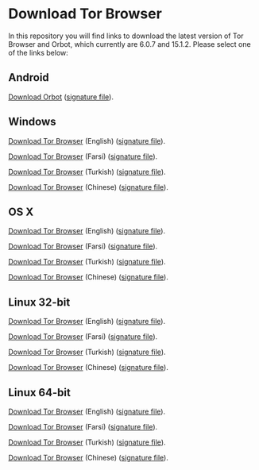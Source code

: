 # Download Tor Browser

In this repository you will find links to download the latest version of
Tor Browser and Orbot, which currently are 6.0.7 and 15.1.2. Please select one of the links below:

## Android
[Download Orbot](https://github.com/TheTorProject/gettorbrowser/releases/download/v15.1.2/Orbot-v15.1.2.apk) ([signature file](https://github.com/TheTorProject/gettorbrowser/releases/download/v15.1.2/Orbot-v15.1.2.apk.asc)).

## Windows
[Download Tor Browser](https://github.com/TheTorProject/gettorbrowser/releases/download/v6.0.7/torbrowser-install-6.0.7_en-US.exe) (English) ([signature file](https://github.com/TheTorProject/gettorbrowser/releases/download/v6.0.7/torbrowser-install-6.0.7_en-US.exe.asc)).

[Download Tor Browser](https://github.com/TheTorProject/gettorbrowser/releases/download/v6.0.7/torbrowser-install-6.0.7_fa.exe) (Farsi) ([signature file](https://github.com/TheTorProject/gettorbrowser/releases/download/v6.0.7/torbrowser-install-6.0.7_fa.exe.asc)).

[Download Tor Browser](https://github.com/TheTorProject/gettorbrowser/releases/download/v6.0.7/torbrowser-install-6.0.7_tr.exe) (Turkish) ([signature file](https://github.com/TheTorProject/gettorbrowser/releases/download/v6.0.7/torbrowser-install-6.0.7_tr.exe.asc)).

[Download Tor Browser](https://github.com/TheTorProject/gettorbrowser/releases/download/v6.0.7/torbrowser-install-6.0.7_zh-CN.exe) (Chinese) ([signature file](https://github.com/TheTorProject/gettorbrowser/releases/download/v6.0.7/torbrowser-install-6.0.7_zh-CN.exe.asc)).

## OS X
[Download Tor Browser](https://github.com/TheTorProject/gettorbrowser/releases/download/v6.0.7/TorBrowser-6.0.7-osx64_en-US.dmg) (English) ([signature file](https://github.com/TheTorProject/gettorbrowser/releases/download/v6.0.7/TorBrowser-6.0.7-osx64_en-US.dmg.asc)).

[Download Tor Browser](https://github.com/TheTorProject/gettorbrowser/releases/download/v6.0.7/TorBrowser-6.0.7-osx64_fa.dmg) (Farsi) ([signature file](https://github.com/TheTorProject/gettorbrowser/releases/download/v6.0.7/TorBrowser-6.0.7-osx64_fa.dmg.asc)).

[Download Tor Browser](https://github.com/TheTorProject/gettorbrowser/releases/download/v6.0.7/TorBrowser-6.0.7-osx64_tr.dmg) (Turkish) ([signature file](https://github.com/TheTorProject/gettorbrowser/releases/download/v6.0.7/TorBrowser-6.0.7-osx64_tr.dmg.asc)).

[Download Tor Browser](https://github.com/TheTorProject/gettorbrowser/releases/download/v6.0.7/TorBrowser-6.0.7-osx64_zh-CN.dmg) (Chinese) ([signature file](https://github.com/TheTorProject/gettorbrowser/releases/download/v6.0.7/TorBrowser-6.0.7-osx64_zh-CN.dmg.asc)).

## Linux 32-bit
[Download Tor Browser](https://github.com/TheTorProject/gettorbrowser/releases/download/v6.0.7/tor-browser-linux32-6.0.7_en-US.tar.xz) (English) ([signature file](https://github.com/TheTorProject/gettorbrowser/releases/download/v6.0.7/tor-browser-linux32-6.0.7_en-US.tar.xz.asc)).

[Download Tor Browser](https://github.com/TheTorProject/gettorbrowser/releases/download/v6.0.7/tor-browser-linux32-6.0.7_fa.tar.xz) (Farsi) ([signature file](https://github.com/TheTorProject/gettorbrowser/releases/download/v6.0.7/tor-browser-linux32-6.0.7_fa.tar.xz.asc)).

[Download Tor Browser](https://github.com/TheTorProject/gettorbrowser/releases/download/v6.0.7/tor-browser-linux32-6.0.7_tr.tar.xz) (Turkish) ([signature file](https://github.com/TheTorProject/gettorbrowser/releases/download/v6.0.7/tor-browser-linux32-6.0.7_tr.tar.xz.asc)).

[Download Tor Browser](https://github.com/TheTorProject/gettorbrowser/releases/download/v6.0.7/tor-browser-linux32-6.0.7_zh-CN.tar.xz) (Chinese) ([signature file](https://github.com/TheTorProject/gettorbrowser/releases/download/v6.0.7/tor-browser-linux32-6.0.7_zh-CN.tar.xz.asc)).

## Linux 64-bit
[Download Tor Browser](
https://github.com/TheTorProject/gettorbrowser/releases/download/v6.0.7/tor-browser-linux64-6.0.7_en-US.tar.xz) (English) ([signature file](https://github.com/TheTorProject/gettorbrowser/releases/download/v6.0.7/tor-browser-linux64-6.0.7_en-US.tar.xz.asc)).

[Download Tor Browser](
https://github.com/TheTorProject/gettorbrowser/releases/download/v6.0.7/tor-browser-linux64-6.0.7_fa.tar.xz) (Farsi) ([signature file](https://github.com/TheTorProject/gettorbrowser/releases/download/v6.0.7/tor-browser-linux64-6.0.7_fa.tar.xz.asc)).

[Download Tor Browser](
https://github.com/TheTorProject/gettorbrowser/releases/download/v6.0.7/tor-browser-linux64-6.0.7_tr.tar.xz) (Turkish) ([signature file](https://github.com/TheTorProject/gettorbrowser/releases/download/v6.0.7/tor-browser-linux64-6.0.7_tr.tar.xz.asc)).

[Download Tor Browser](
https://github.com/TheTorProject/gettorbrowser/releases/download/v6.0.7/tor-browser-linux64-6.0.7_zh-CN.tar.xz) (Chinese) ([signature file](https://github.com/TheTorProject/gettorbrowser/releases/download/v6.0.7/tor-browser-linux64-6.0.7_zh-CN.tar.xz.asc)).

